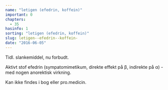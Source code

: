 ```yaml
---
name: "letigen (efedrin, koffein)"
important: 0
chapters:
  - 35
hasinfo: 1
sorting: "letigen (efedrin, koffein)"
slug: letigen--efedrin--koffein-
date: "2016-06-05"
---
```


Tidl. slankemiddel, nu forbudt.

Aktivt stof efedrin (sympatomimetikum, direkte effekt på β, indirekte på α) -
med nogen anorektisk virkning.

Kan ikke findes i bog eller pro.medicin.

